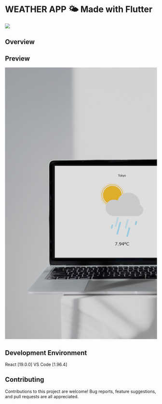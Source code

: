 # WEATHER APP 🌤️ Made with Flutter

<img src="https://img.shields.io/badge/-React-20232A?style=for-the-badge&logo=react&logoColor=61DAFB">

## Overview

## Preview

<img src="/src/assets/preview.png">

## Development Environment

React [19.0.0]
VS Code [1.96.4]

## Contributing

Contributions to this project are welcome! Bug reports, feature suggestions, and pull requests are all appreciated.
